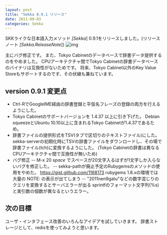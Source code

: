 ```yaml
---
layout: post
title: "Sekka 0.9.1 リリース"
date: 2011-09-03
categories: Sekka
---
```

SKKライクな日本語入力メソッド *[Sekka*] 0.9.1をリリースしました。(リリースノート *[Sekka.ReleaseNote*])
 ![img](http://mrg.bz/NbpKsE)

主にバグ修正です。
また、Tokyo Cabinetのデータベースで辞書データ提供するのをやめました。
CPUアーキテクチャ間でTokyo Cabinetの辞書データベースのバイナリは互換性がないためです。
将来、Tokyo Cabinet以外のKey Value Storeもサポートするのです、その伏線も兼ねています。

## version 0.9.1 変更点
- Ctrl-RでGoogleIME経由の辞書登録と平仮名フレーズの登録の両方を行えるようにした。
- Tokyo Cabinetのサポートバージョンを 1.4.37 以上に引き下げた。
  Debian squeezeとUbuntu 10.10以上に含まれるTokyo Cabinetが1.4.37であるため。
- 辞書ファイルの提供形式をTSV(タブで区切りのテキストファイル)にした。
  sekka-serverの初期化時にTSVの辞書ファイルをダウンロードし、その場で辞書ファイル(tch)に変換するようにした。
  (Tokyo Cabinetの辞書は異なるCPUアーキテクチャ間で互換性が無いため)
- バグ修正
-- M-x 20 *space* でスペースが20文字入るはずが1文字しか入らないバグを修正した。
-- sekka-pathが廃止予定のRubygemsのメソッドの使用をやめた。
  https://gist.github.com/1168173
  rubygems 1.8.xの環境では大量の NOTE: の表示が出てしまう
-- "2011nen9gatu"などの数字混じりのクエリを変換するとサーバエラーが出る
  sprintfのフォーマット文字列(%s)と実引数の個数が異なるというエラー。

## 次の目標
ユーザ・インタフェース改善のいろんなアイデアを試していきます。
辞書ストレージとして、redisを使ってみようと思います。
